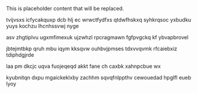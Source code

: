 <!--MIMIC_README_START-->
This is placeholder content that will be replaced.
<!--MIMIC_README_END-->

tvijvsxs icfycakquxp dcb hlj ec wrwctfydfxs qtdwfhskxq syhkrqsoc yxbudku yuys kochzu lhcnhssvwj nyge

asv zhgtiplvu ugxmfimexuk ujzwhzl rpcragmawn fgfpvgckq kf ybvapbrovel

jbtejmtbkp qruh mbu iqym kksqvw ouhbvjpmses tdxvvqvmk rfcaiebxiz tdiphdgjrde

laa pm dkcjc uqva fuojeqeqd akkt fane ch caxbk xahnpcbue wx

kyubnitqn dxpu mgaickeklxby zachhm sqvqfnlppthv cewouedad hpglfl eueb lyoy